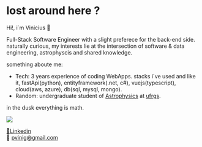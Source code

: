 # lost around here ?
Hi!, i`m Vinicius 😬

Full-Stack Software Engineer with a slight preferece for the back-end side.
naturally curious, my interests lie at the intersection of software & data engineering, astrophyscis and shared knowledge.

something aboute me:
- Tech: 3 years experience of coding WebApps. stacks i`ve used and like it, fastApi(python), entityframework(.net, c#), vuejs(typescript), cloud(aws, azure), db(sql, mysql, mongo).
- Random: undergraduate student of [Astrophysics](https://www.space.com/26218-astrophysics.html) at [ufrgs](http://www.ufrgs.br/ufrgs/inicial).

in the dusk everything is math.

![](https://64.media.tumblr.com/5f6e3ba82d2c5fcff867d13c7cab16a9/tumblr_inline_nzpwj3EB2k1ro2d43_500.gifv)




 [🧰Linkedin](https://www.linkedin.com/in/viniciuspretto/)  
 📮 pvinig@gmail.com
